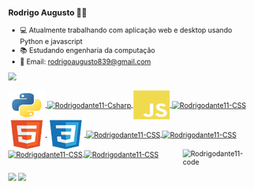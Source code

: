 ### Rodrigo Augusto  👨‍💻


- 💻 Atualmente trabalhando com aplicação web e desktop usando Python e javascript
- 📚 Estudando engenharia da computação
- 📧 Email: rodrigoaugusto839@gmail.com


 <div>
  <a href="https://github.com/Rodrigodante11">
  <img height="160em" src="https://github-readme-stats.vercel.app/api/top-langs/?username=Rodrigodante11&layout=compact&langs_count=7&theme=dracula"/>
</div>
  
  <div style="display: inline_block"><br>
   <img align="center" alt="Rodrigodante11-Python" height="60" width="75" src="https://raw.githubusercontent.com/devicons/devicon/master/icons/python/python-original.svg">
  <img align="center" alt="Rodrigodante11-Csharp" height="60" width="75" src="https://cdn.jsdelivr.net/gh/devicons/devicon/icons/java/java-original-wordmark.svg">
  <img align="center" alt="Rodrigodante11-Js" height="60" width="75" src="https://raw.githubusercontent.com/devicons/devicon/master/icons/javascript/javascript-plain.svg">
  <img align="center" alt="Rodrigodante11-CSS" height="80" width="95" src="https://cdn.jsdelivr.net/gh/devicons/devicon/icons/c/c-original.svg">
  <img align="center" alt="Rodrigodante11-HTML" height="60" width="75" src="https://raw.githubusercontent.com/devicons/devicon/master/icons/html5/html5-original.svg">
  <img align="center" alt="Rodrigodante11-CSS" height="60" width="75" src="https://raw.githubusercontent.com/devicons/devicon/master/icons/css3/css3-original.svg">
  <img align="center" alt="Rodrigodante11-CSS" height="60" width="75" src="https://cdn.jsdelivr.net/gh/devicons/devicon/icons/mysql/mysql-original-wordmark.svg">
  <img align="center" alt="Rodrigodante11-CSS" height="60" width="75" src="https://cdn.jsdelivr.net/gh/devicons/devicon/icons/sqlite/sqlite-original.svg">
  <img align="center" alt="Rodrigodante11-CSS" height="60" width="75" src="https://cdn.jsdelivr.net/gh/devicons/devicon/icons/flutter/flutter-original.svg">
  <img align="center" alt="Rodrigodante11-CSS" height="80" width="95" src="https://cdn.jsdelivr.net/gh/devicons/devicon/icons/nodejs/nodejs-original-wordmark.svg">
   
  <img align="right" alt="Rodrigodante11-code" height="150" width="150" src="https://media.giphy.com/media/VTtANKl0beDFQRLDTh/giphy.gif">
</div>
 
   
  ## 
 
  <div> 
  <a href = "mailto:rodrigoaugusto839@gmail.com"><img src="https://img.shields.io/badge/-Gmail-%23333?style=for-the-badge&logo=gmail&logoColor=white" target="_blank"></a>
  <a href="https://www.linkedin.com/in/rodrigo-augusto-285691204/" target="_blank"><img src="https://img.shields.io/badge/-LinkedIn-%230077B5?style=for-the-badge&logo=linkedin&logoColor=white" target="_blank"></a>  
